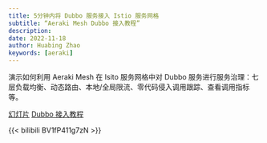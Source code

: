 ```yaml
---
title: 5分钟内将 Dubbo 服务接入 Istio 服务网格
subtitle: “Aeraki Mesh Dubbo 接入教程”
description: 
date: 2022-11-18
author: Huabing Zhao
keywords: [aeraki]
---
```


演示如何利用 Aeraki Mesh 在 Isito 服务网格中对 Dubbo 服务进行服务治理：七层负载均衡、动态路由、本地/全局限流、零代码侵入调用跟踪、查看调用指标等。

[幻灯片](https://zhaohuabing.com/web-slides/manage-dubbo-in-istio-in-5-minutes/)
[Dubbo 接入教程](https://aeraki.net/zh/docs/v1.x/tutorials/dubbo)

{{< bilibili BV1fP411g7zN >}}
